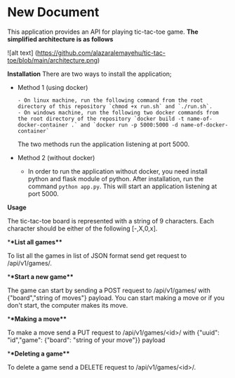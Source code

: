 # New Document

This application provides an API for playing tic-tac-toe game.
**The simplified architecture is as follows**

![alt text] (https://github.com/alazaralemayehu/tic-tac-toe/blob/main/architecture.png)

**Installation**
There are two ways to install the application;

- Method 1 (using docker)

      - On linux machine, run the following command from the root directory of this repository `chmod +x run.sh` and `./run.sh`.
      - On windows machine, run the following two docker commands from the root directory of the repository `docker build -t name-of-docker-container .` and `docker run -p 5000:5000 -d name-of-docker-container`

  The two methods run the application listening at port 5000.

- Method 2 (without docker)

  - In order to run the application without docker, you need install python and flask module of python. After installation, run the command `python app.py`. This will start an application listening at port 5000.

**Usage**

The tic-tac-toe board is represented with a string of 9 characters. Each character should be either of the following [-,X,0,x].

\***\*List all games\*\***

To list all the games in list of JSON format send get request to /api/v1/games/.

\***\*Start a new game\*\***

The game can start by sending a POST request to /api/v1/games/ with {"board","string of moves"} payload. You can start making a move or if you don't start, the computer makes its move.

\***\*Making a move\*\***

To make a move send a PUT request to /api/v1/games/\<id\>/ with {"uuid": "id","game": {"board": "string of your move"}} payload

\***\*Deleting a game\*\***

To delete a game send a DELETE request to /api/v1/games/\<id\>/.
